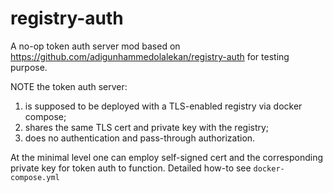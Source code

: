 # registry-auth

A no-op token auth server mod based on https://github.com/adigunhammedolalekan/registry-auth for testing purpose.

NOTE the token auth server:
1. is supposed to be deployed with a TLS-enabled registry via docker compose;
2. shares the same TLS cert and private key with the registry;
3. does no authentication and pass-through authorization.

At the minimal level one can employ self-signed cert and the corresponding private key for token auth to function. Detailed how-to see `docker-compose.yml`
